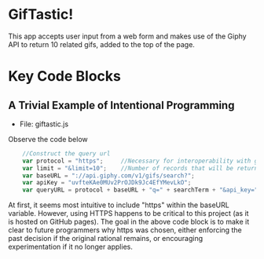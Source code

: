 # GifTastic!

This app accepts user input from a web form and makes use of the Giphy API to return 10 
related gifs, added to the top of the page.

# Key Code Blocks

## A Trivial Example of Intentional Programming
* File: giftastic.js

Observe the code below

```javascript
    //Construct the query url
    var protocol = "https";     //Necessary for interoperability with github pages
    var limit = "&limit=10";    //Number of records that will be returned
    var baseURL = "://api.giphy.com/v1/gifs/search?";
    var apiKey = "uvfteKAe0MUv2PrOJDk9Jc4EfYMevLkO";
    var queryURL = protocol + baseURL + "q=" + searchTerm + "&api_key=" + apiKey + "&limit=" + limit;
```

At first, it seems most intuitive to include "https" within the baseURL variable. However, using HTTPS happens to be
critical to this project (as it is hosted on GitHub pages). The goal in the above code block is to make it clear
to future programmers why https was chosen, either enforcing the past decision if the original rational remains,
or encouraging experimentation if it no longer applies.
